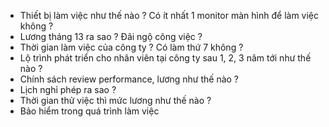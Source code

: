 

- Thiết bị làm việc như thế nào ? Có ít nhất 1 monitor màn hình để làm việc không ?
- Lương tháng 13 ra sao ? Đãi ngộ công việc ?
- Thời gian làm việc của công ty ? Có làm thứ 7 không ?
- Lộ trình phát triển cho nhân viên tại công ty sau 1, 2, 3 năm tới như thế nào ?
- Chính sách review performance, lương như thế nào ?
- Lịch nghỉ phép ra sao ?
- Thời gian thử việc thì mức lương như thế nào ?
- Bảo hiểm trong quá trình làm việc